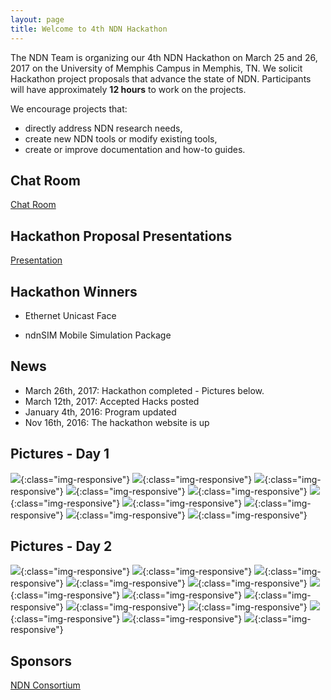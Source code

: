 ```yaml
---
layout: page
title: Welcome to 4th NDN Hackathon
---
```


The NDN Team is organizing our 4th NDN Hackathon on March 25 and 26, 2017 on the University of Memphis Campus in Memphis, TN.  We solicit Hackathon project proposals that advance the state of NDN.  Participants will have approximately **12 hours** to work on the projects.

We encourage projects that:

 - directly address NDN research needs,
 - create new NDN tools or modify existing tools,
 - create or improve documentation and how-to guides.



## Chat Room

[Chat Room](https://gitter.im/4th-ndn-hackathon/Lobby)


## Hackathon Proposal Presentations
[Presentation](assets/hackathon-presentations.pdf)


## Hackathon Winners

 - Ethernet Unicast Face

 - ndnSIM Mobile Simulation Package


## News
- March 26th, 2017: Hackathon completed - Pictures below.
- March 12th, 2017: Accepted Hacks posted
- January 4th, 2016: Program updated
- Nov 16th, 2016: The hackathon website is up

## Pictures - Day 1

![](images/20170324_182052.jpg){:class="img-responsive"}
![](images/20170325_095104.jpg){:class="img-responsive"}
![](images/20170325_095105.jpg){:class="img-responsive"}
![](images/20170325_095111.jpg){:class="img-responsive"}
![](images/20170325_095116.jpg){:class="img-responsive"}
![](images/20170325_095126.jpg){:class="img-responsive"}
![](images/20170325_095710.jpg){:class="img-responsive"}
![](images/20170325_103602.jpg){:class="img-responsive"}
![](images/20170325_103609.jpg){:class="img-responsive"}
![](images/20170325_145232.jpg){:class="img-responsive"}


## Pictures - Day 2

![](images/20170326_091313_001.jpg){:class="img-responsive"}
![](images/20170326_091322.jpg){:class="img-responsive"}
![](images/20170326_091342.jpg){:class="img-responsive"}
![](images/20170326_091355.jpg){:class="img-responsive"}
![](images/20170326_091402.jpg){:class="img-responsive"}
![](images/20170326_091405.jpg){:class="img-responsive"}
![](images/20170326_091432.jpg){:class="img-responsive"}
![](images/20170326_121850.jpg){:class="img-responsive"}
![](images/20170326_122627.jpg){:class="img-responsive"}
![](images/20170326_123934.jpg){:class="img-responsive"}
![](images/20170326_125159.jpg){:class="img-responsive"}
![](images/20170326_130037.jpg){:class="img-responsive"}
![](images/20170326_131954.jpg){:class="img-responsive"}



## Sponsors
[NDN Consortium](https://named-data.net/consortium/)
